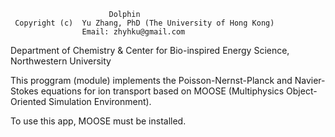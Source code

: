                           Dolphin                               
     Copyright (c)  Yu Zhang, PhD (The University of Hong Kong)
                    Email: zhyhku@gmail.com                     
                                                                
 Department of Chemistry & Center for Bio-inspired Energy Science, 
                     Northwestern University   
                                                                      
This proggram (module) implements the Poisson-Nernst-Planck and Navier-Stokes
equations for ion transport based on MOOSE (Multiphysics Object-Oriented 
Simulation Environment).

To use this app, MOOSE must be installed. 
